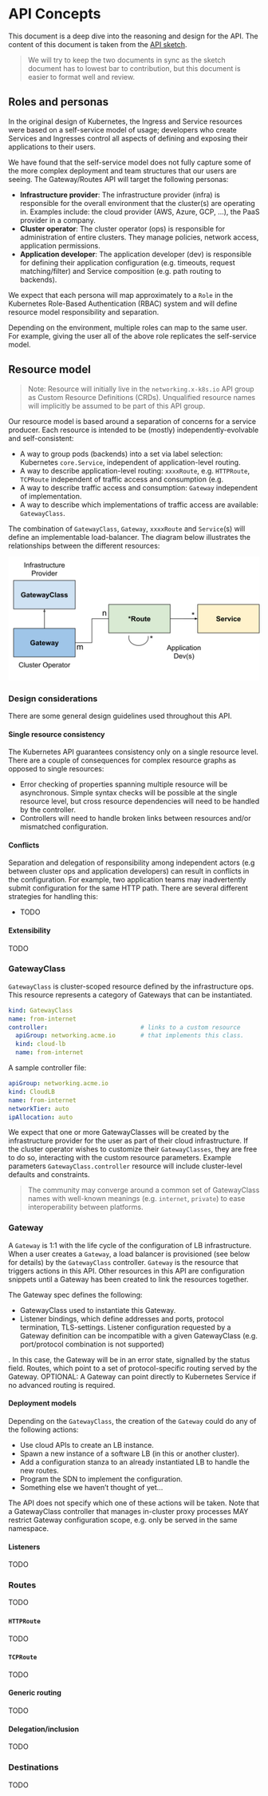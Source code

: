 <!--
Copyright 2019 The Kubernetes Authors.

Licensed under the Apache License, Version 2.0 (the "License");
you may not use this file except in compliance with the License.
You may obtain a copy of the License at

     http://www.apache.org/licenses/LICENSE-2.0

Unless required by applicable law or agreed to in writing, software
distributed under the License is distributed on an "AS IS" BASIS,
WITHOUT WARRANTIES OR CONDITIONS OF ANY KIND, either express or implied.
See the License for the specific language governing permissions and
limitations under the License.
-->

# API Concepts

This document is a deep dive into the reasoning and design for the API. The
content of this document is taken from the [API sketch][api-sketch]. 

> We will try to keep the two documents in sync as the sketch document has to
> lowest bar to contribution, but this document is easier to format well and
> review.

[api-sketch]: https://docs.google.com/document/d/1BxYbDovMwnEqe8lj8JwHo8YxHAt3oC7ezhlFsG_tyag/preview

## Roles and personas

In the original design of Kubernetes, the Ingress and Service resources were
based on a self-service model of usage; developers who create Services and
Ingresses control all aspects of defining and exposing their applications to
their users. 

We have found that the self-service model does not fully capture some of the
more complex deployment and team structures that our users are seeing. The
Gateway/Routes API will target the following personas:

* **Infrastructure provider**: The infrastructure provider (infra) is
  responsible for the overall environment that the cluster(s) are operating in.
  Examples include: the cloud provider (AWS, Azure, GCP, ...), the PaaS provider
  in a company.
* **Cluster operator**: The cluster operator (ops) is responsible for
  administration of entire clusters. They manage policies, network access,
  application permissions.
* **Application developer**: The application developer (dev) is responsible for
  defining their application configuration (e.g. timeouts, request
  matching/filter) and Service composition (e.g. path routing to backends).

We expect that each persona will map approximately to a `Role` in the Kubernetes
Role-Based Authentication (RBAC) system and will define resource model
responsibility and separation.

Depending on the environment, multiple roles can map to the same user.
For example, giving the user all of the above role replicates the self-service
model.

## Resource model

> Note: Resource will initially live in the `networking.x-k8s.io` API group as
> Custom Resource Definitions (CRDs). Unqualified resource names will implicitly
> be assumed to be part of this API group.

Our resource model is based around a separation of concerns for a service
producer. Each resource is intended to be (mostly) independently-evolvable and self-consistent:

* A way to group pods (backends) into a set via label selection: Kubernetes
  `core.Service`, independent of application-level routing.
* A way to describe application-level routing: `xxxxRoute`, e.g. `HTTPRoute`,
  `TCPRoute` independent of traffic access and consumption (e.g.
* A way to describe traffic access and consumption: `Gateway` independent of
  implementation.
* A way to describe which implementations of traffic access are available:
  `GatewayClass`.

The combination of `GatewayClass`, `Gateway`, `xxxxRoute` and `Service`(s) will
define an implementable load-balancer. The diagram below illustrates the
relationships between the different resources:

<!-- source: https://docs.google.com/document/d/1BxYbDovMwnEqe8lj8JwHo8YxHAt3oC7ezhlFsG_tyag/edit#heading=h.8du598fded3c -->
![schema](schema-uml.svg)

### Design considerations

There are some general design guidelines used throughout this API.

#### Single resource consistency

The Kubernetes API guarantees consistency only on a single resource level. There
are a couple of consequences for complex resource graphs as opposed to single
resources:

* Error checking of properties spanning multiple resource will be asynchronous.
  Simple syntax checks will be possible at the single resource level, but cross
  resource dependencies will need to be handled by the controller.
* Controllers will need to handle broken links between resources and/or
  mismatched configuration.

#### Conflicts

Separation and delegation of responsibility among independent actors (e.g
between cluster ops and application developers) can result in conflicts in the
configuration. For example, two application teams may inadvertently submit
configuration for the same HTTP path. There are several different strategies for
handling this:

* TODO

#### Extensibility

TODO

### GatewayClass

`GatewayClass` is cluster-scoped resource defined by the infrastructure ops.
This resource represents a category of Gateways that can be instantiated.

```yaml
kind: GatewayClass
name: from-internet
controller:                          # links to a custom resource
  apiGroup: networking.acme.io       # that implements this class. 
  kind: cloud-lb
  name: from-internet
```

A sample controller file:

```yaml
apiGroup: networking.acme.io
kind: CloudLB
name: from-internet
networkTier: auto
ipAllocation: auto
```

We expect that one or more GatewayClasses will be created by the infrastructure
provider for the user as part of their cloud infrastructure. If the cluster
operator wishes to customize their `GatewayClasses`, they are free to do so,
interacting with the custom resource parameters. Example parameters
`GatewayClass.controller` resource will include cluster-level defaults and
constraints.

> The community may converge around a common set of GatewayClass names with
> well-known meanings (e.g. `internet`, `private`) to ease interoperability
> between platforms.

### Gateway

A `Gateway` is 1:1 with the life cycle of the configuration of LB
infrastructure. When a user creates a `Gateway`, a load balancer is provisioned
(see below for details) by the `GatewayClass` controller. `Gateway` is the
resource that triggers actions in this API. Other resources in this API are
configuration snippets until a Gateway has been created to link the resources
together.

The Gateway spec defines the following:

* GatewayClass used to instantiate this Gateway.
* Listener bindings, which define addresses and ports, protocol termination,
  TLS-settings. Listener configuration requested by a Gateway definition can be
  incompatible with a given GatewayClass (e.g. port/protocol combination is not
  supported)

. In this case, the Gateway will be in an error state, signalled by the status field.
Routes, which point to a set of protocol-specific routing served by the Gateway.
OPTIONAL: A Gateway can point directly to Kubernetes Service if no advanced routing is required.

#### Deployment models

Depending on the `GatewayClass`, the creation of the `Gateway` could do any of
the following actions:

* Use cloud APIs to create an LB instance.
* Spawn a new instance of a software LB (in this or another cluster).
* Add a configuration stanza to an already instantiated LB to handle the new
  routes.
* Program the SDN to implement the configuration.
* Something else we haven’t thought of yet...

The API does not specify which one of these actions will be taken. Note that a
GatewayClass controller that manages in-cluster proxy processes MAY restrict
Gateway configuration scope, e.g. only be served in the same namespace.

#### Listeners

TODO

### Routes

TODO

#### `HTTPRoute`

TODO

#### `TCPRoute`

TODO

#### Generic routing

TODO

#### Delegation/inclusion

TODO

### Destinations

TODO